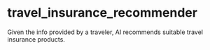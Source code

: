 # travel_insurance_recommender
Given the info provided by a traveler, AI recommends suitable travel insurance products.
